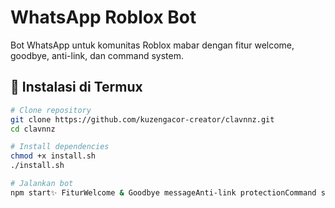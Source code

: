# WhatsApp Roblox Bot

Bot WhatsApp untuk komunitas Roblox mabar dengan fitur welcome, goodbye, anti-link, dan command system.

## 🚀 Instalasi di Termux

```bash
# Clone repository
git clone https://github.com/kuzengacor-creator/clavnnz.git
cd clavnnz

# Install dependencies
chmod +x install.sh
./install.sh

# Jalankan bot
npm start✨ FiturWelcome & Goodbye messageAnti-link protectionCommand systemRoblox community managementAuto reply📱 RequirementsNode.js v16+NPM v8+Termux (Android)🎮 Khusus Komunitas Roblox MabarBot ini dibuat khusus untuk mengelola grup WhatsApp komunitas gaming Roblox.📝 LicenseMIT License - bebas digunakan dan dimodifikasi.
